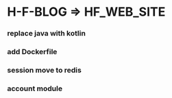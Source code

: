 # H-F-BLOG => HF_WEB_SITE

### replace java with kotlin
### add Dockerfile
### session move to redis
### account module
###
